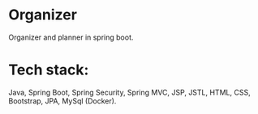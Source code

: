 # Organizer
Organizer and planner in spring boot.
# Tech stack:
Java, Spring Boot, Spring Security, Spring MVC, JSP, JSTL, HTML, CSS, Bootstrap, JPA, MySql (Docker).

